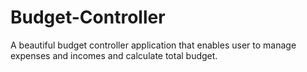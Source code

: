 # Budget-Controller
A beautiful budget controller application that enables user to manage expenses and incomes and calculate total budget.
